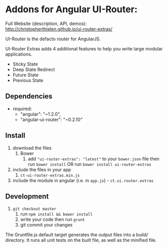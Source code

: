 # Addons for Angular UI-Router:
Full Website (description, API, demos): http://christopherthielen.github.io/ui-router-extras/

UI-Router is the defacto router for AngularJS.

UI-Router Extras adds 4 additional features to help you write large modular applications.
- Sticky State 
- Deep State Redirect 
- Future State
- Previous State

## Dependencies
- required:
    - "angular": "~1.2.0",
    - "angular-ui-router": "~0.2.10"

## Install
1. download the files
	1. Bower
		1. add `"ui-router-extras": "latest"` to your `bower.json` file then run `bower install` OR run `bower install ui-router-extras`
2. include the files in your app
	1. `ct-ui-router-extras.min.js`
3. include the module in angular (i.e. in `app.js`) - `ct.ui.router.extras`

## Development

1. `git checkout master`
    1. run `npm install && bower install`
    2. write your code then run `grunt`
    3. git commit your changes
    
The Gruntfile.js default target generates the output files into a build/ directory.  It runs all unit tests on
the built file, as well as the minified file.

